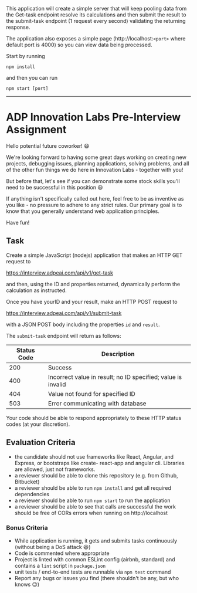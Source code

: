 This application will create a simple server that will keep pooling data from the Get-task endpoint resolve its calculations and then submit the result to the submit-task endpoint (1 request every second) validating the returning response.

The application also exposes a simple page (http://localhost:`<port>` where default port is 4000) so you can view  data being processed.

Start by running 
```
npm install 
```

and then you can run 
```
npm start [port]
```

<hr>

# ADP Innovation Labs Pre-Interview Assignment

Hello potential future coworker! :smile:

We're looking forward to having some great days working on creating new projects, debugging issues, planning
applications, solving problems, and all of the other fun things we do here in Innovation Labs - together with you!

But before that, let's see if you can demonstrate some stock skills you'll need to be successful in this position :smiley:

If anything isn't specifically called out here, feel free to be as inventive as you like - no pressure to adhere to any
strict rules. Our primary goal is to know that you generally understand web application principles.

Have fun!

## Task
Create a simple JavaScript (nodejs) application that makes an HTTP GET request to

https://interview.adpeai.com/api/v1/get-task

and then, using the ID and properties returned, dynamically perform the calculation as instructed.

Once you have yourID and your result, make an HTTP POST request to

https://interview.adpeai.com/api/v1/submit-task

with a JSON POST body including the properties `id` and `result`.

The `submit-task` endpoint will return as follows:

Status Code | Description
----------- | -------------
200 | Success
400 | Incorrect value in result; no ID specified; value is invalid
404 | Value not found for specified ID
503 | Error communicating with database

Your code should be able to respond appropriately to these HTTP status codes (at your discretion).
## Evaluation Criteria

- the candidate should not use frameworks like React, Angular, and Express, or bootstraps like create-
react-app and angular cli. Libraries are allowed, just not frameworks.
- a reviewer should be able to clone this repository (e.g. from Github, Bitbucket)
- a reviewer should be able to run `npm install` and get all required dependencies
- a reviewer should be able to run `npm start` to run the application
- a reviewer should be able to see that calls are successful
the work should be free of CORs errors when running on http://localhost

### Bonus Criteria
- While application is running, it gets and submits tasks continuously (without being a DoS attack :smiley:)
- Code is commented where appropriate
- Project is linted with common ESLint config (airbnb, standard) and contains a `lint` script in
`package.json`
- unit tests / end-to-end tests are runnable via `npm test` command
- Report any bugs or issues you find (there shouldn't be any, but who knows :wink:)